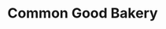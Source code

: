 ---
title: "Common Good Bakery"
url: /traverse-city/common-good-bakery-east-eighth-street/
shop: bakery
---